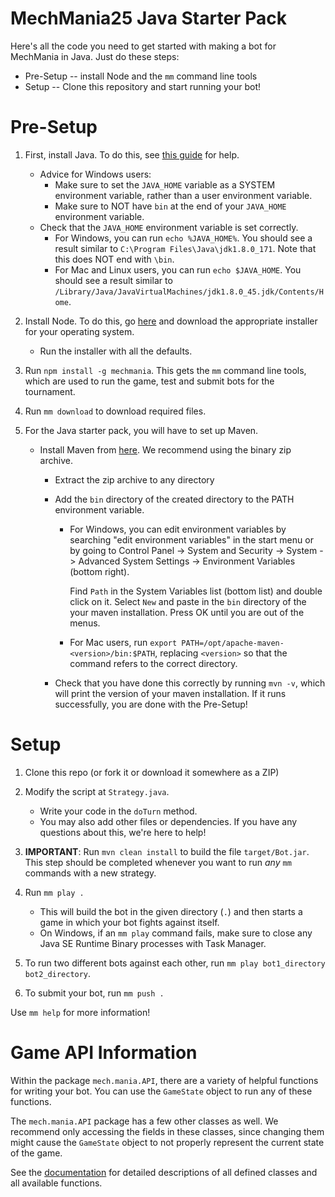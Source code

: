 # MechMania25 Java Starter Pack

Here's all the code you need to get started with making a bot for MechMania in Java. Just do these steps:

* Pre-Setup -- install Node and the `mm` command line tools
* Setup -- Clone this repository and start running your bot!

# Pre-Setup

1. First, install Java. To do this, see [this guide](https://docs.oracle.com/en/java/javase/13/install/overview-jdk-installation.html#GUID-8677A77F-231A-40F7-98B9-1FD0B48C346A) for help.
    * Advice for Windows users:
        * Make sure to set the `JAVA_HOME` variable as a SYSTEM environment variable, rather than a user environment variable.
        * Make sure to NOT have `bin` at the end of your `JAVA_HOME` environment variable.
    * Check that the `JAVA_HOME` environment variable is set correctly.
        * For Windows, you can run `echo %JAVA_HOME%`. You should see a result similar to `C:\Program Files\Java\jdk1.8.0_171`. Note that this does NOT end with `\bin`.
        * For Mac and Linux users, you can run `echo $JAVA_HOME`. You should see a result similar to `/Library/Java/JavaVirtualMachines/jdk1.8.0_45.jdk/Contents/Home`.
        
2. Install Node. To do this, go [here](https://nodejs.org/en/download/) and download the appropriate installer for your operating system.
    * Run the installer with all the defaults.

3. Run `npm install -g mechmania`.  This gets the `mm` command line tools, which are used to run the game, test and submit bots for the tournament.

4. Run `mm download` to download required files.

5. For the Java starter pack, you will have to set up Maven.
    * Install Maven from [here](https://maven.apache.org/download.cgi). We recommend using the binary zip archive.
        * Extract the zip archive to any directory
        * Add the `bin` directory of the created directory to the PATH environment variable.
            * For Windows, you can edit environment variables by searching "edit environment variables" in the start menu or by going to Control Panel -> System and Security -> System -> Advanced System Settings ->  Environment Variables (bottom right).
            
                Find `Path` in the System Variables list (bottom list) and double click on it. Select `New` and paste in the `bin` directory of the your maven installation. Press OK until you are out of the menus.
            * For Mac users, run `export PATH=/opt/apache-maven-<version>/bin:$PATH`, replacing `<version>` so that the command refers to the correct directory.
                
        * Check that you have done this correctly by running `mvn -v`, which will print the version of your maven installation. If it runs successfully, you are done with the Pre-Setup!

# Setup

1. Clone this repo (or fork it or download it somewhere as a ZIP)

2. Modify the script at `Strategy.java`.
    * Write your code in the `doTurn` method.
    * You may also add other files or dependencies. If you have any questions about this, we're here to help!

3. **IMPORTANT**: Run `mvn clean install` to build the file `target/Bot.jar`. This step should be completed whenever you want to run _any_ `mm` commands with a new strategy.

4. Run `mm play .`
    * This will build the bot in the given directory (`.`) and then starts a game in which your bot fights against itself.
    * On Windows, if an `mm play` command fails, make sure to close any Java SE Runtime Binary processes with Task Manager.
5. To run two different bots against each other, run `mm play bot1_directory bot2_directory`.
6. To submit your bot, run `mm push .`

Use `mm help` for more information!

# Game API Information
Within the package `mech.mania.API`, there are a variety of helpful functions for writing your bot. You can use the `GameState` object to run any of these functions.

The `mech.mania.API` package has a few other classes as well.  We recommend only accessing the fields in these classes, since changing them might cause the `GameState` object to not properly represent the current state of the game.

See the [documentation](https://hoelzeljon.github.io/MM25-Java-Starter-Pack/) for detailed descriptions of all defined classes and all available functions.
